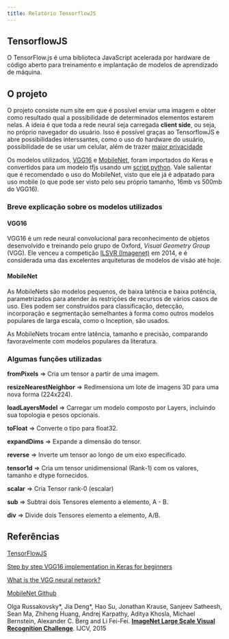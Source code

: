 ```yaml
---
title: Relatório TensorflowJS
---
```


## TensorflowJS

O TensorFlow.js é uma biblioteca JavaScript acelerada por hardware de código aberto para treinamento e implantação de modelos de aprendizado de máquina.


## O projeto

O projeto consiste num site em que é possível enviar uma imagem e obter como resultado qual a possibilidade de determinados elementos estarem nelas. A ideia é que toda a rede neural seja carregada __client side__, ou seja, no próprio navegador do usuário. Isso é possível graças ao TensorflowJS e abre possibilidades interssantes, como o uso do hardware do usuário, possibilidade de se usar um celular, além de trazer [maior privacidade](https://www.quora.com/What-are-the-advantages-of-running-a-Machine-Learning-algorithm-using-a-Javascript-ML-library-like-Tensorflow-js-Isnt-better-to-train-a-model-on-the-server-side)

Os modelos utilizados, [VGG16](#vgg16) e [MobileNet](#mobilenet), foram importados do Keras e convertidos para um modelo tfjs usando um [script python](https://github.com/ebmm01/tensorflowjs/blob/master/keras_conversor/keras_conversor.pyhttps://github.com/ebmm01/tensorflowjs/blob/master/keras_conversor/keras_conversor.py). Vale salientar que é recomendado o uso do MobileNet, visto que ele já é adpatado para uso mobile (o que pode ser visto pelo seu próprio tamanho, 16mb vs 500mb do VGG16).

### Breve explicação sobre os modelos utilizados

#### VGG16

VGG16 é um rede neural convolucional para reconhecimento de objetos desenvolvido e treinando pelo grupo de Oxford, _Visual Geometry Group_ (VGG). Ele venceu a competição [ILSVR (Imagenet)](http://www.image-net.org/challenges/LSVRC/) em 2014, e é considerada uma das excelentes arquiteturas de modelos de visão até hoje.

#### MobileNet

As MobileNets são modelos pequenos, de baixa latência e baixa potência, parametrizados para atender às restrições de recursos de vários casos de uso. Eles podem ser construídos para classificação, detecção, incorporação e segmentação semelhantes à forma como outros modelos populares de larga escala, como o Inception, são usados.

As MobileNets trocam entre latência, tamanho e precisão, comparando favoravelmente com modelos populares da literatura.

### Algumas funções utilizadas

__fromPixels__ => Cria um tensor a partir de uma imagem.

__resizeNearestNeighbor__ => Redimensiona um lote de imagens 3D para uma nova forma (224x224).

__loadLayersModel__ => Carregar um modelo composto por Layers, incluindo sua topologia e pesos opcionais.

__toFloat__ => Converte o tipo para float32.

__expandDims__ => Expande a dimensão do tensor.

__reverse__ => Inverte um tensor ao longo de um eixo especificado.

__tensor1d__ => Cria um tensor unidimensional (Rank-1) com os valores, tamanho e dtype fornecidos.

__scalar__ => Cria Tensor rank-0 (escalar)

__sub__ => Subtrai dois Tensores elemento a elemento, A - B.

__div__ => Divide dois Tensores elemento a elemento, A/B.


## Referências

[TensorFlowJS](https://www.tensorflow.org/js)

[Step by step VGG16 implementation in Keras for beginners](https://towardsdatascience.com/step-by-step-vgg16-implementation-in-keras-for-beginners-a833c686ae6c)

[What is the VGG neural network?](https://www.quora.com/What-is-the-VGG-neural-network)

[MobileNet Github](https://github.com/tensorflow/tfjs-models/tree/master/mobilenet)

Olga Russakovsky*, Jia Deng*, Hao Su, Jonathan Krause, Sanjeev Satheesh, Sean Ma, Zhiheng Huang, Andrej Karpathy, Aditya Khosla, Michael Bernstein, Alexander C. Berg and Li Fei-Fei. __[ImageNet Large Scale Visual Recognition Challenge](http://www.image-net.org/challenges/LSVRC/)__. IJCV, 2015